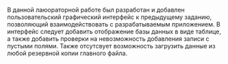 В данной лаюораторной работе был разработан и добавлен пользовательский графический интерфейс к предыдущему заданию, позволяющий взаимодействовать
с разрабатываемым приложением. В интерфейс следует добавить отображение базы данных в виде таблице, а также добавить проверки на невозможность
добавления записи с пустыми полями. Также отсутсвует возможность загрузить данные из любой резервной копии главного файла.

